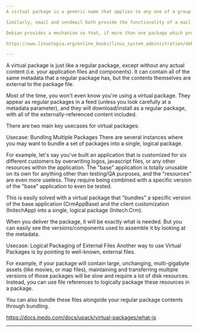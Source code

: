 ```yaml
---
A virtual package is a generic name that applies to any one of a group of packages, all of which provide similar basic functionality. For example, both the tin and trn programs are news readers, and should therefore satisfy any dependency of a program that required a news reader on a system, in order to work or to be useful. They are therefore both said to provide the "virtual package" called news-reader.

Similarly, smail and sendmail both provide the functionality of a mail transport agent. They are therefore said to provide the virtual package, "mail transport agent". If either one is installed, then any program depending on the installation of a mail-transport-agent will be satisfied by the existence of this virtual package.

Debian provides a mechanism so that, if more than one package which provide the same virtual package is installed on a system, then system administrators can set one as the preferred package. The relevant command is update-alternatives, and is described further in Some users like mawk, others like gawk; some like vim, others like elvis; some like trn, others like tin; how does Debian support diversity?, Section 10.10.

https://www.linuxtopia.org/online_books/linux_system_administration/debian_linux_guides/debian_linux_faq/ch-pkg_basics.en_007.html

---
```


A virtual package is just like a regular package, except without any actual content (i.e. your application files and components). It can contain all of the same metadata that a regular package has, but the contents themselves are external to the package file.

Most of the time, you won't even know you're using a virtual package. They appear as regular packages in a feed (unless you look carefully at a metadata parameter), and they will download/install as a regular package, with all of the externally-referenced content included.

There are two main key usecases for virtual packages:

Usecase: Bundling Multiple Packages
There are several instances where you may want to bundle a set of packages into a single, logical package.

For example, let's say you've built an application that is customized for six different customers by overwriting logos, javascript files, or any other resources within the application. The "base" application is totally unusable on its own for anything other than testing/QA purposes, and the "resources" are even more useless. They require being combined with a specific version of the "base" application to even be tested.

This is easily solved with a virtual package that "bundles" a specific version of the base application (CrmAppBase) and the client customization (InitechApp) into a single, logical package (Initech.Crm).

When you deliver the package, it will be exactly what is needed. But you can easily see the versions/components used to assemble it by looking at the metadata.

Usecase: Logical Packaging of External Files
Another way to use Virtual Packages is by pointing to well-known, external files.

For example, if your package will contain large, unchanging, multi-gigabyte assets (like movies, or map files), maintaining and transferring multiple versions of those packages will be slow and require a lot of disk resources. Instead, you can use file references to logically package these resources in a package.

You can also bundle these files alongside your regular package contents through bundling.


https://docs.inedo.com/docs/upack/virtual-packages/what-is

---
